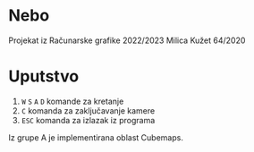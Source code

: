 # Nebo
Projekat iz Računarske grafike 2022/2023
Milica Kužet 64/2020

# Uputstvo
1. `W` `S` `A` `D` komande za kretanje
2. `C` komanda za zaključavanje kamere
3. `ESC` komanda za izlazak iz programa

Iz grupe A je implementirana oblast Cubemaps.

